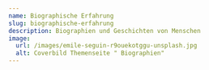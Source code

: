 ```yaml
---
name: Biographische Erfahrung
slug: biographische-erfahrung
description: Biographien und Geschichten von Menschen
image:
  url: /images/emile-seguin-r9ouekotggu-unsplash.jpg
  alt: Coverbild Themenseite " Biographien"
---
```

